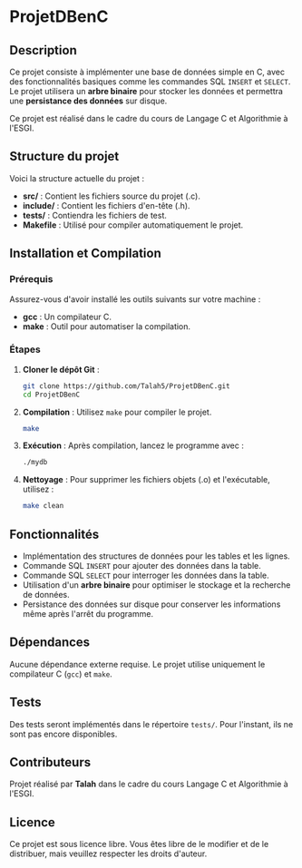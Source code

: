 
# ProjetDBenC

## Description

Ce projet consiste à implémenter une base de données simple en C, avec des fonctionnalités basiques comme les commandes SQL `INSERT` et `SELECT`. Le projet utilisera un **arbre binaire** pour stocker les données et permettra une **persistance des données** sur disque.

Ce projet est réalisé dans le cadre du cours de Langage C et Algorithmie à l'ESGI.

## Structure du projet

Voici la structure actuelle du projet :

- **src/** : Contient les fichiers source du projet (.c).
- **include/** : Contient les fichiers d'en-tête (.h).
- **tests/** : Contiendra les fichiers de test.
- **Makefile** : Utilisé pour compiler automatiquement le projet.

## Installation et Compilation

### Prérequis

Assurez-vous d'avoir installé les outils suivants sur votre machine :

- **gcc** : Un compilateur C.
- **make** : Outil pour automatiser la compilation.

### Étapes

1. **Cloner le dépôt Git** :

   ```bash
   git clone https://github.com/Talah5/ProjetDBenC.git
   cd ProjetDBenC
   ```

2. **Compilation** :
   Utilisez `make` pour compiler le projet.

   ```bash
   make
   ```

3. **Exécution** :
   Après compilation, lancez le programme avec :

   ```bash
   ./mydb
   ```

4. **Nettoyage** :
   Pour supprimer les fichiers objets (.o) et l'exécutable, utilisez :

   ```bash
   make clean
   ```

## Fonctionnalités

- Implémentation des structures de données pour les tables et les lignes.
- Commande SQL `INSERT` pour ajouter des données dans la table.
- Commande SQL `SELECT` pour interroger les données dans la table.
- Utilisation d'un **arbre binaire** pour optimiser le stockage et la recherche de données.
- Persistance des données sur disque pour conserver les informations même après l'arrêt du programme.

## Dépendances

Aucune dépendance externe requise. Le projet utilise uniquement le compilateur C (`gcc`) et `make`.

## Tests

Des tests seront implémentés dans le répertoire `tests/`. Pour l'instant, ils ne sont pas encore disponibles.

## Contributeurs

Projet réalisé par **Talah** dans le cadre du cours Langage C et Algorithmie à l'ESGI.

## Licence

Ce projet est sous licence libre. Vous êtes libre de le modifier et de le distribuer, mais veuillez respecter les droits d'auteur.
